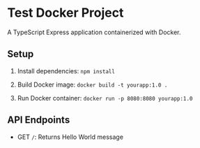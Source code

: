 # Test Docker Project

A TypeScript Express application containerized with Docker.

## Setup

1. Install dependencies:
```npm install```

2. Build Docker image:
```docker build -t yourapp:1.0 .```

3. Run Docker container:
```docker run -p 8080:8080 yourapp:1.0```

## API Endpoints

- GET `/`: Returns Hello World message
